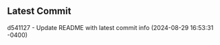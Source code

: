 
## Latest Commit
d541127 - Update README with latest commit info (2024-08-29 16:53:31 -0400) <Yunxi-Zhou>

